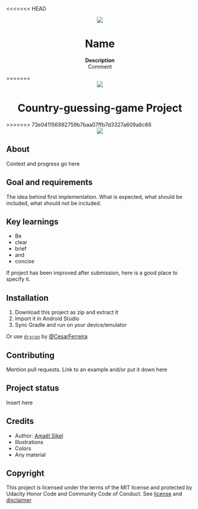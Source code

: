 <<<<<<< HEAD
<div align="center"><img src="C:\Users\Kareem\Desktop\Kareem\University\Engineering - Year 2\2- Advanced Programming\Project\Country-guessing-game repo\CSE121_Project\mark_13000428.png"></div>
<h1 align="center">Name</h1>
<p align="center"><strong>Description</strong>
<br>Comment</p>
=======
<div align="center"><img src="app/src/main/res/mipmap-xhdpi/mark_13000428.png"></div>
<h1 align="center">Country-guessing-game Project</h1>
>>>>>>> 73e041156992759b7baa07ffb7d3327a609a8c66
<br/>
<div align="center"><img src="demo.gif"></img></div>
<h2>About</h2>
Context and progress go here

<h2>Goal and requirements</h2>

The idea behind first implementation. What is expected, what should be included, what should not be included.

<h2>Key learnings</h2>

- Be 
- clear
- brief 
- and 
- concise

If project has been improved after submission, here is a good place to specify it.

<h2>Installation</h2>

1. Download this project as zip and extract it
2. Import it in Android Studio
3. Sync Gradle and run on your device/emulator

Or use <a href="https://github.com/cesarferreira/dryrun" target="_blank">`dryrun`</a> by <a href="https://github.com/cesarferreira" target="_blank">@CesarFerreira</a>

<h2>Contributing</h2>
Mention pull requests. Link to an example and/or put it down here

<h2>Project status</h2>
Insert here

<h2>Credits</h2>

- Author: <a href="https://twitter.com/r4dixx" target="_blank">Amaël Sikel</a>
- Illustrations
- Colors
- Any material

<h2>Copyright</h2>
This project is licensed under the terms of the MIT license and protected by Udacity Honor Code and Community Code of Conduct. See <a href="LICENSE.md">license</a> and <a href="LICENSE.DISCLAIMER.md">disclaimer</a>.
